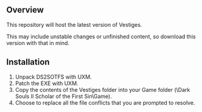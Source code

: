 ## Overview
This repository will host the latest version of Vestiges. 

This may include unstable changes or unfinished content, so download this version with that in mind.

## Installation
1. Unpack DS2SOTFS with UXM.
2. Patch the EXE with UXM.
3. Copy the contents of the Vestiges folder into your Game folder (\Dark Souls II Scholar of the First Sin\Game\).
4. Choose to replace all the file conflicts that you are prompted to resolve.
